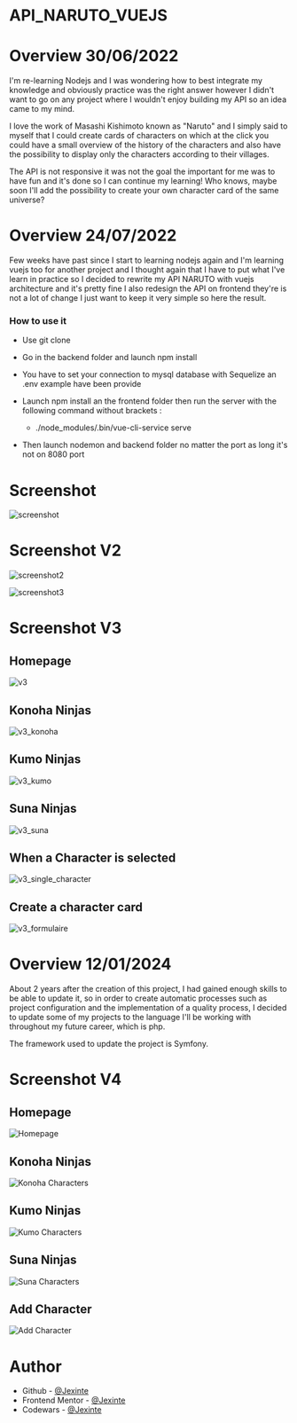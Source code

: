 # API_NARUTO_VUEJS


# Overview 30/06/2022

I'm re-learning Nodejs and I was wondering how to best integrate my knowledge and obviously practice was the right answer however I didn't want to go on any project where I wouldn't enjoy building my API so an idea came to my mind.

I love the work of Masashi Kishimoto known as "Naruto" and I simply said to myself that I could create cards of characters on which at the click you could have a small overview of the history of the characters and also have the possibility to display only the characters according to their villages.

The API is not responsive it was not the goal the important for me was to have fun and it's done so I can continue my learning! Who knows, maybe soon I'll add the possibility to create your own character card of the same universe?

# Overview 24/07/2022

Few weeks have past since I start to learning nodejs again and I'm learning vuejs too for another project and I thought again that I have to put what I've learn in practice so I decided to rewrite my API NARUTO with vuejs architecture and it's pretty fine I also redesign the API on frontend they're is not a lot of change I just want to keep it very simple so here the result.

### How to use it

- Use git clone
- Go in the backend folder and launch npm install
- You have to set your connection to mysql database with Sequelize an .env example have been provide
- Launch npm install an the frontend folder then run the server with the following command without brackets :
    -  ./node_modules/.bin/vue-cli-service serve

- Then launch nodemon and backend folder no matter the port as long it's not on 8080 port

# Screenshot
![screenshot](https://user-images.githubusercontent.com/88725081/176664015-06a9b7e4-444f-4ce9-9dff-ee5d9d82999a.png)

# Screenshot V2
![screenshot2](https://user-images.githubusercontent.com/88725081/178142201-07ed58cf-3533-448b-bcc6-8feb1e753543.png)

![screenshot3](https://user-images.githubusercontent.com/88725081/178142211-da37ae4d-e79a-43d7-85c3-cc3a3b85530b.png)

# Screenshot V3

## Homepage
![v3](https://user-images.githubusercontent.com/88725081/180665248-fb6e1d82-b379-478e-892d-c8ff0fa0d60d.PNG)

## Konoha Ninjas
![v3_konoha](https://user-images.githubusercontent.com/88725081/180665249-196ffdaf-c2da-4c93-ba75-57dea08aa5c7.PNG)

## Kumo Ninjas
![v3_kumo](https://user-images.githubusercontent.com/88725081/180665250-9ea056b4-868d-4db0-98a8-6f96e8f42906.PNG)

## Suna Ninjas
![v3_suna](https://user-images.githubusercontent.com/88725081/180665251-57bdb72c-c134-48e6-b465-ac485801a11c.PNG)

## When a Character is selected
![v3_single_character](https://user-images.githubusercontent.com/88725081/180665365-e5d71d5b-d25e-4f64-b5a8-859d21e732a8.PNG)

## Create a character card
![v3_formulaire](https://user-images.githubusercontent.com/88725081/180665367-630a5e40-3cd4-48a9-912b-fb0f644e23e5.PNG)


# Overview 12/01/2024
About 2 years after the creation of this project, I had gained enough skills to be able to update it, so in order to create automatic processes such as project configuration and the implementation of a quality process, I decided to update some of my projects to the language I'll be working with throughout my future career, which is php.

The framework used to update the project is Symfony.

# Screenshot V4

## Homepage
![Homepage](https://github.com/Jexinte/Naruto/assets/88725081/2fbb2805-00bb-431f-a401-3c735cadcf95)

## Konoha Ninjas
![Konoha Characters](https://github.com/Jexinte/Naruto/assets/88725081/c974448f-f11b-48b0-9b91-6471e737a3c3)

## Kumo Ninjas
![Kumo Characters](https://github.com/Jexinte/Naruto/assets/88725081/0f40d82c-e3e6-478d-96dc-9fbadddb5c38)

## Suna Ninjas
![Suna Characters](https://github.com/Jexinte/Naruto/assets/88725081/79584e8f-1e74-4c40-9105-da208dd5e1e1)

## Add Character 
![Add Character](https://github.com/Jexinte/Naruto/assets/88725081/f6fad76e-05a6-4799-b695-0363cc6d757a)

# Author
- Github - [@Jexinte](https://github.com/Jexinte)
- Frontend Mentor - [@Jexinte](https://www.frontendmentor.io/profile/Jexinte)
- Codewars - [@Jexinte](https://www.codewars.com/users/Yokke)


